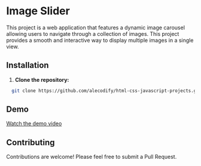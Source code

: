 # Image Slider

This project is a web application that features a dynamic image carousel allowing users to navigate through a collection of images. This project provides a smooth and interactive way to display multiple images in a single view.

## Installation

1. **Clone the repository:**
```bash
  git clone https://github.com/alecodify/html-css-javascript-projects.git
```

## Demo
[Watch the demo video](https://github.com/user-attachments/assets/ecae6bc4-9841-419f-b576-0b2cdfc0796c)

## Contributing
Contributions are welcome! Please feel free to submit a Pull Request.